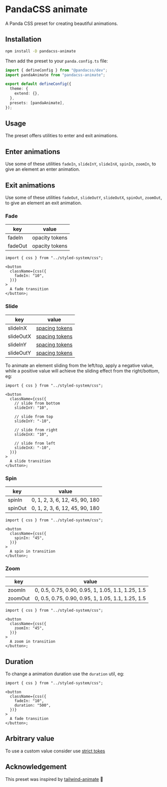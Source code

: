 # PandaCSS animate

A Panda CSS preset for creating beautiful animations.

## Installation

```sh
npm install -D pandacss-animate
```

Then add the preset to your `panda.config.ts` file:

```ts
import { defineConfig } from "@pandacss/dev";
import pandaAnimate from "pandacss-animate";

export default defineConfig({
  theme: {
    extend: {},
  },
  presets: [pandaAnimate],
});
```

## Usage

The preset offers utilities to enter and exit animations.

## Enter animations

Use some of these utilities `fadeIn`, `slideInY`, `slideInX`, `spinIn`, `zoomIn`, to give an element an enter animation.

## Exit animations

Use some of these utilities `fadeOut`, `slideOutY`, `slideOutX`, `spinOut`, `zoomOut`, to give an element an exit animation.

### Fade

| key     | value          |
| ------- | -------------- |
| fadeIn  | opacity tokens |
| fadeOut | opacity tokens |

```tsx
import { css } from "../styled-system/css";

<button
  className={css({
    fadeIn: "10",
  })}
>
  A fade transition
</button>;
```

### Slide

| key       | value                                                                    |
| --------- | ------------------------------------------------------------------------ |
| slideInX  | [spacing tokens](https://panda-css.com/docs/customization/theme#spacing) |
| slideOutX | [spacing tokens](https://panda-css.com/docs/customization/theme#spacing) |
| slideInY  | [spacing tokens](https://panda-css.com/docs/customization/theme#spacing) |
| slideOutY | [spacing tokens](https://panda-css.com/docs/customization/theme#spacing) |

To animate an element sliding from the left/top, apply a negative value, while a positive value will achieve the sliding effect from the right/bottom, eg:

```tsx
import { css } from "../styled-system/css";

<button
  className={css({
    // slide from bottom
    slideInY: "10",

    // slide from top
    slideInY: "-10",

    // slide from right
    slideInX: "10",

    // slide from left
    slideInX: "-10",
  })}
>
  A slide transition
</button>;
```

### Spin

| key     | value                          |
| ------- | ------------------------------ |
| spinIn  | 0, 1, 2, 3, 6, 12, 45, 90, 180 |
| spinOut | 0, 1, 2, 3, 6, 12, 45, 90, 180 |

```tsx
import { css } from "../styled-system/css";

<button
  className={css({
    spinIn: "45",
  })}
>
  A spin in transition
</button>;
```

### Zoom

| key     | value                                             |
| ------- | ------------------------------------------------- |
| zoomIn  | 0, 0.5, 0.75, 0.90, 0.95, 1, 1.05, 1.1, 1.25, 1.5 |
| zoomOut | 0, 0.5, 0.75, 0.90, 0.95, 1, 1.05, 1.1, 1.25, 1.5 |

```tsx
import { css } from "../styled-system/css";

<button
  className={css({
    zoomIn: "45",
  })}
>
  A zoom in transition
</button>;
```

## Duration

To change a animation duration use the `duration` util, eg:

```tsx
import { css } from "../styled-system/css";

<button
  className={css({
    fadeIn: "10",
    duration: "500",
  })}
>
  A fade transition
</button>;
```

## Arbitrary value

To use a custom value consider use [strict tokes](https://panda-css.com/docs/concepts/writing-styles#stricttokens)

## Acknowledgement

This preset was inspired by [tailwind-animate](https://github.com/jamiebuilds/tailwindcss-animate) 🚀

